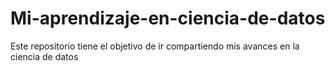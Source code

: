 # Mi-aprendizaje-en-ciencia-de-datos
Este repositorio tiene el objetivo de ir compartiendo mis avances en la ciencia de datos
